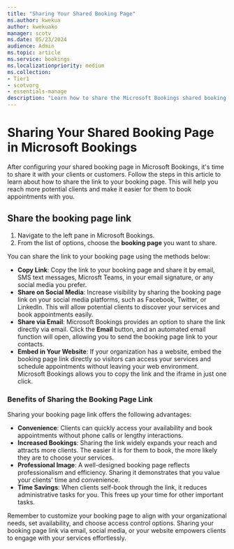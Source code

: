 ```yaml
---
title: "Sharing Your Shared Booking Page"
ms.author: kwekua
author: kwekuako
manager: scotv
ms.date: 05/23/2024
audience: Admin
ms.topic: article
ms.service: bookings
ms.localizationpriority: medium
ms.collection:
- Tier1
- scotvorg
- essentials-manage
description: "Learn how to share the Microsoft Bookings shared booking page with clients or customers."
---
```


# Sharing Your Shared Booking Page in Microsoft Bookings

After configuring your shared booking page in Microsoft Bookings, it's time to share it with your clients or customers. Follow the steps in this article to learn about how to share the link to your booking page. This will help you reach more potential clients and make it easier for them to book appointments with you.

## Share the booking page link

1.  Navigate to the left pane in Microsoft Bookings.
2.  From the list of options, choose the **booking page** you want to share.

You can share the link to your booking page using the methods below:

- **Copy Link**: Copy the link to your booking page and share it by email, SMS text messages, Microsft Teams, in your email signature, or any social media you prefer.
- **Share on Social Media**: Increase visibility by sharing the booking page link on your social media platforms, such as Facebook, Twitter, or LinkedIn. This will allow potential clients to discover your services and book appointments easily.
- **Share via Email**: Microsoft Bookings provides an option to share the link directly via email. Click the **Email** button, and an automated email function will open, allowing you to send the booking page link to your contacts.
- **Embed in Your Website**: If your organization has a website, embed the booking page link directly so visitors can access your services and schedule appointments without leaving your web environment. Microsoft Bookings allows you to copy the link and the iframe in just one click.

### Benefits of Sharing the Booking Page Link

Sharing your booking page link offers the following advantages:

- **Convenience**: Clients can quickly access your availability and book appointments without phone calls or lengthy interactions.
- **Increased Bookings**: Sharing the link widely expands your reach and attracts more clients. The easier it is for them to book, the more likely they are to choose your services.
- **Professional Image**: A well-designed booking page reflects professionalism and efficiency. Sharing it demonstrates that you value your clients' time and convenience.
- **Time Savings**: When clients self-book through the link, it reduces administrative tasks for you. This frees up your time for other important tasks.

Remember to customize your booking page to align with your organizational needs, set availability, and choose access control options. Sharing your booking page link via email, social media, or your website empowers clients to engage with your services effortlessly.
